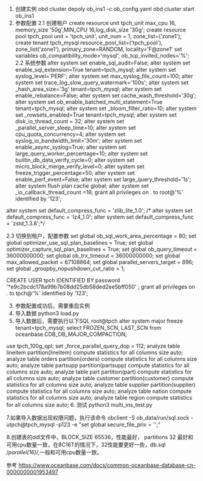 1. 创建实例
    obd cluster depoly ob_ins1 -c ob_config.yaml
    obd cluster start ob_ins1
2. 参数配置
  2.1 创建租户
  create resource unit tpch_unit max_cpu 16, memory_size '50g',MIN_CPU 16,log_disk_size '30g';
  create resource pool tpch_pool unit = 'tpch_unit', unit_num = 1, zone_list=('zone1');
  create tenant tpch_mysql resource_pool_list=('tpch_pool'),  zone_list('zone1'), primary_zone=RANDOM, locality='F@zone1' set variables       ob_compatibility_mode='mysql', ob_tcp_invited_nodes='%';
  2.2 系统参数
  alter system set enable_sql_audit=False;
  alter system set enable_sql_extension=True tenant=tpch_mysql;
  alter system set syslog_level='PERF';
  alter system set max_syslog_file_count=100;
  alter system set trace_log_slow_query_watermark='100s';
  alter system set _hash_area_size='3g' tenant=tpch_mysql;
  alter system set enable_rebalance=False;
  alter system set cache_wash_threshold='30g';
  alter system set ob_enable_batched_multi_statement=True tenant=tpch_mysql;
  alter system set _bloom_filter_ratio=10;
  alter system set _rowsets_enabled=True tenant=tpch_mysql;
  alter system set disk_io_thread_count = 32;
  alter system set _parallel_server_sleep_time=10;
  alter system set cpu_quota_concurrency=4;
  alter system set syslog_io_bandwidth_limit='30m';
  alter system set enable_async_syslog=True;
  alter system set large_query_worker_percentage=10;
  alter system set builtin_db_data_verify_cycle=0;
  alter system set micro_block_merge_verify_level=0;
  alter system set freeze_trigger_percentage=50;
  alter system set enable_perf_event=False;
  alter system set large_query_threshold='1s';
  alter system flush plan cache global;
  alter system set _io_callback_thread_count =16;
  grant all privileges on *.* to root@'%' identified by '123';
  
  alter system set  default_compress_func = 'zlib_lite_1.0';
 /* alter system set  default_compress_func = 'lz4_1.0';
  alter system set  default_compress_func = 'zstd_1.3.8';*/
  
  2.3 切换到租户，配置参数
  set global ob_sql_work_area_percentage = 80;
  set global optimizer_use_sql_plan_baselines = True;
  set global optimizer_capture_sql_plan_baselines = True;
  set global ob_query_timeout = 36000000000;
  set global ob_trx_timeout = 36000000000;
  set global max_allowed_packet = 67108864;
  set global parallel_servers_target = 896;
  set global _groupby_nopushdown_cut_ratio = 1;

  CREATE USER tpch IDENTIFIED BY password '*e9c2bcdc178a99b7b08dd25db58ded2ee5bff050' ; 
  grant all privileges on *.* to tpch@'%' identified by '123';

3. 参数配置成功后，需要重启实例
4. 导入数据
   python3 load.py
5. 导入数据后，需要执行以下SQL
  root@tpch
  alter system major freeze tenant=tpch_mysql;
  select FROZEN_SCN, LAST_SCN from oceanbase.CDB_OB_MAJOR_COMPACTION;

  use tpch_100g_qpl;
  set _force_parallel_query_dop = 112;
  analyze table lineitem partition(lineitem) compute statistics for all columns size auto; 
  analyze table orders partition(orders) compute statistics for all columns size auto; 
  analyze table partsupp partition(partsupp) compute statistics for all columns size auto; 
  analyze table part partition(part) compute statistics for all columns size auto; 
  analyze table customer partition(customer) compute statistics for all columns size auto; 
  analyze table supplier partition(supplier) compute statistics for all columns size auto; 
  analyze table nation compute statistics for all columns size auto; 
  analyze table region compute statistics for all columns size auto;
6. 测试
  python3 multi_ins_test.py

7.如果导入数据出现权限问题，执行该命令
obclient -S ob_data/run/sql.sock  -utpch@tpch_mysql -p123 -e "set global secure_file_priv = '';"

8.创建表的ddl文件中，BLOCK_SIZE 65536，性能最好， partitions 32 最好和可用cpu数量一致，在8C16T的情况下，32性能要更好一些，db.sql /*parallel(16)*/,一般和可用cpu数量一致。

参考
https://www.oceanbase.com/docs/common-oceanbase-database-cn-0000000001953497
